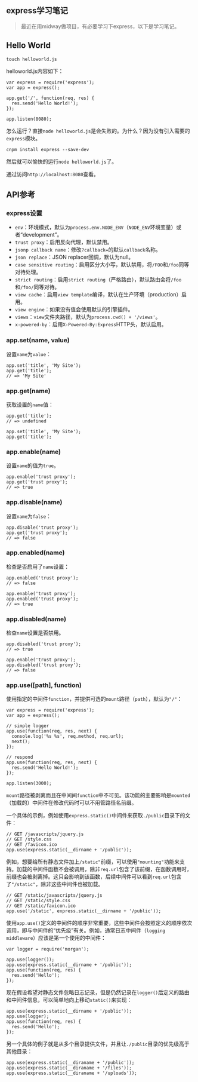 express学习笔记---> 最近在用midway做项目，有必要学习下express，以下是学习笔记。## Hello World```touch helloworld.js```helloworld.js内容如下：```var express = require('express');var app = express();app.get('/', function(req, res) {  res.send('Hello World!');});app.listen(8080);```怎么运行？直接`node helloworld.js`是会失败的。为什么？因为没有引入需要的`express`模块。```cnpm install express --save-dev```然后就可以愉快的运行`node helloworld.js`了。通过访问`http://localhost:8080`查看。## API参考### express设置* `env`：环境模式，默认为`process.env.NODE_ENV`（`NODE_ENV`环境变量）或者“development”。* `trust proxy`：启用反向代理，默认禁用。* `jsonp callback name`：修改`?callback=`的默认`callback`名称。* `json replace`：JSON replacer回调，默认为null。* `case sensitive routing`：启用区分大小写，默认禁用，将`/FOO`和`/foo`同等对待处理。* `strict routing`：启用`strict routing`（严格路由），默认路由会将`/foo`和`/foo/`同等对待。* `view cache`：启用`view template`编译，默认在生产环境（production）启用。* `view engine`：如果没有值会使用默认的引擎插件。* `views`：`view`文件夹路径，默认为`process.cwd() + '/views'`。* `x-powered-by`：启用`X-Powered-By:Express`HTTP头，默认启用。### app.set(name, value)设置`name`为`value`：```app.set('title', 'My Site');app.get('title');// => 'My Site'```### app.get(name)获取设置的`name`值：```app.get('title');// => undefinedapp.set('title', 'My Site');app.get('title');```### app.enable(name)设置`name`的值为`true`。```app.enable('trust proxy');app.get('trust proxy');// => true```### app.disable(name)设置`name`为`false`：```app.disable('trust proxy');app.get('trust proxy');// => false```### app.enabled(name)检查是否启用了`name`设置：```app.enabled('trust proxy');// => falseapp.enable('trust proxy');app.enabled('trust proxy');// => true```### app.disabled(name)检查`name`设置是否禁用。```app.disabled('trust proxy');// => trueapp.enable('trust proxy');app.disabled('trust proxy');// => false```### app.use([path], function)使用指定的中间件`function`，并提供可选的`mount`路径（`path`），默认为`"/"`：```var express = require('express');var app = express();// simple loggerapp.use(function(req, res, next) {  console.log('%s %s', req.method, req.url);  next();});// respondapp.use(function(req, res, next) {  res.send('Hello World!');});app.listen(3000);````mount`路径被剥离而且在中间间`function`中不可见。该功能的主要影响是`mounted`（加载的）中间件在修改代码时可以不用管路径名前缀。一个具体的示例，例如使用`express.static()`中间件来获取`./public`目录下的文件：```// GET /javascripts/jquery.js// GET /style.css// GET /favicon.icoapp.use(express.static(__dirname + '/public'));```例如，想要给所有静态文件加上`/static"`前缀，可以使用`"mounting"`功能来支持。加载的中间件函数不会被调用，除非`req.url`包含了该前缀，在函数调用时，前缀也会被剥离掉。这只会影响到该函数，后续中间件可以看到`req.url`包含了`"/static"`，除非这些中间件也被加载。```// GET /static/javascripts/jquery.js// GET /static/style.css// GET /static/favicon.icoapp.use('/static', express.static(__dirname + '/public'));```使用`app.use()`定义的中间件的顺序非常重要，这些中间件会按照定义的顺序依次调用，即与中间件的“优先级”有关。例如，通常日志中间件（`logging middleware`）应该是第一个使用的中间件：```var logger = require('morgan');app.use(logger());app.use(express.static(__dirname + '/public'));app.use(function(req, res) {  res.send('Hello');});```现在假设希望对静态文件忽略日志记录，但是仍然记录在`logger()`后定义的路由和中间件信息，可以简单地向上移动`static()`来实现：```app.use(express.static(__dirname + '/public'));app.use(logger);app.use(function(req, res) {  res.send('Hello');});```另一个具体的例子就是从多个目录提供文件，并且让`./public`目录的优先级高于其他目录：```app.use(express.static(__diraname + '/public'));app.use(express.static(__diraname + '/files'));app.use(express.static(__diraname + '/uploads'));```